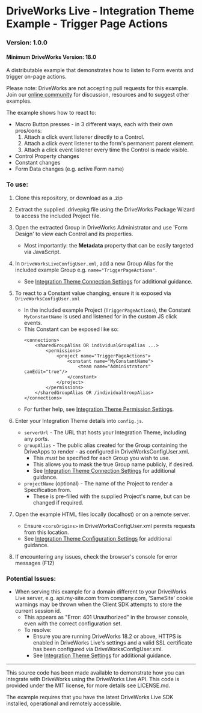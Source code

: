 # DriveWorks Live - Integration Theme Example - Trigger Page Actions
### Version: 1.0.0
#### Minimum DriveWorks Version: 18.0

A distributable example that demonstrates how to listen to Form events and trigger on-page actions.

Please note: DriveWorks are not accepting pull requests for this example.  
Join our [online community](https://my.driveworks.co.uk) for discussion, resources and to suggest other examples.

The example shows how to react to:
- Macro Button presses - in 3 different ways, each with their own pros/cons:
    1. Attach a click event listener directly to a Control.
    2. Attach a click event listener to the form's permanent parent element.
    3. Attach a click event listener every time the Control is made visible.
- Control Property changes
- Constant changes
- Form Data changes (e.g. active Form name)

### To use:
1. Clone this repository, or download as a .zip

2. Extract the supplied .drivepkg file using the DriveWorks Package Wizard to access the included Project file.

3. Open the extracted Group in DriveWorks Administrator and use 'Form Design' to view each Control and its properties.
    * Most importantly: the **Metadata** property that can be easily targeted via JavaScript.

4. In `DriveWorksLiveConfigUser.xml`, add a new Group Alias for the included example Group e.g. `name="TriggerPageActions"`.
    * See [Integration Theme Connection Settings](https://docs.driveworkspro.com/Topic/IntegrationThemeSettings#Connection-Settings) for additional guidance.

5. To react to a Constant value changing, ensure it is exposed via `DriveWorksConfigUser.xml`
    * In the included example Project (`TriggerPageActions`), the Constant `MyConstantName` is used and listened for in the custom JS click events.
    * This Constant can be exposed like so:
        ```
        <connections>
            <sharedGroupAlias OR individualGroupAlias ...>
                <permissions>
                    <project name="TriggerPageActions">
                        <constant name="MyConstantName">
                            <team name="Administrators" canEdit="true"/>
                        </constant>
                    </project>
                </permissions>
            </sharedGroupAlias OR /individualGroupAlias>
        </connections>
        ```
    * For further help, see [Integration Theme Permission Settings](https://docs.driveworkspro.com/Topic/IntegrationThemeSettings#Permissions).

6. Enter your Integration Theme details into `config.js`.
    * `serverUrl` - The URL that hosts your Integration Theme, including any ports.
    * `groupAlias` - The public alias created for the Group containing the DriveApps to render - as configured in DriveWorksConfigUser.xml.
        * This *must* be specified for each Group you wish to use.
        * This allows you to mask the true Group name publicly, if desired.
        * See [Integration Theme Connection Settings](https://docs.driveworkspro.com/Topic/IntegrationThemeSettings#Connection-Settings) for additional guidance.
    * `projectName` (optional) - The name of the Project to render a Specification from.
        * These is pre-filled with the supplied Project's name, but can be changed if required.

7. Open the example HTML files locally (localhost) or on a remote server.
    * Ensure `<corsOrigins>` in DriveWorksConfigUser.xml permits requests from this location.
    * See [Integration Theme Configuration Settings](https://docs.driveworkspro.com/Topic/IntegrationThemeSettings#Configuration-Settings) for additional guidance.

8. If encountering any issues, check the browser's console for error messages (F12)

### Potential Issues:
* When serving this example for a domain different to your DriveWorks Live server, e.g. api.my-site.com from company.com, 'SameSite' cookie warnings may be thrown when the Client SDK attempts to store the current session id.
    * This appears as "Error: 401 Unauthorized" in the browser console, even with the correct configuration set. 
    * To resolve:
        * Ensure you are running DriveWorks 18.2 or above, HTTPS is enabled in DriveWorks Live's settings and a valid SSL certificate has been configured via DriveWorksConfigUser.xml.
        * See [Integration Theme Settings](https://docs.driveworkspro.com/Topic/IntegrationThemeSettings) for additional guidance.

---

This source code has been made available to demonstrate how you can integrate with DriveWorks using the DriveWorks Live API.
This code is provided under the MIT license, for more details see LICENSE.md.

The example requires that you have the latest DriveWorks Live SDK installed, operational and remotely accessible.
